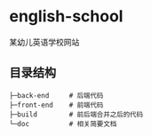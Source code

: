 # english-school
某幼儿英语学校网站



## 目录结构

``` 
├─back-end     # 后端代码
├─front-end    # 前端代码
├─build        # 前后端合并之后的代码
└─doc          # 相关简要文档
```

